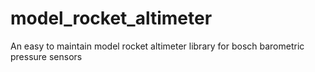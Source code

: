 # model_rocket_altimeter
An easy to maintain model rocket altimeter library for bosch barometric pressure sensors 
